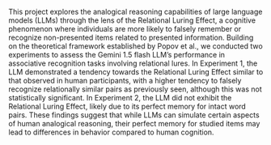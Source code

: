 This project explores the analogical reasoning capabilities of large language models (LLMs) through
the lens of the Relational Luring Effect, a cognitive phenomenon where individuals are more likely
to falsely remember or recognize non-presented items related to presented information. Building on
the theoretical framework established by Popov et al., we conducted two experiments to assess the
Gemini 1.5 flash LLM’s performance in associative recognition tasks involving relational lures. In
Experiment 1, the LLM demonstrated a tendency towards the Relational Luring Effect similar to
that observed in human participants, with a higher tendency to falsely recognize relationally similar
pairs as previously seen, although this was not statistically significant. In Experiment 2, the LLM
did not exhibit the Relational Luring Effect, likely due to its perfect memory for intact word pairs.
These findings suggest that while LLMs can simulate certain aspects of human analogical reasoning,
their perfect memory for studied items may lead to differences in behavior compared to human
cognition.
